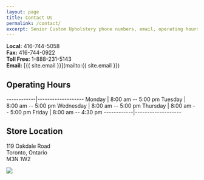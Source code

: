 ```yaml
---
layout: page
title: Contact Us
permalink: /contact/
excerpt: Senior Custom Upholstery phone numbers, email, operating hours and address information.
---
```

<div class="grid">

<div class="col-1-2">

**Local:** 416-744-5058  
**Fax:** 416-744-0922  
**Toll Free:** 1-888-231-5143  
**Email:** [{{ site.email }}](mailto:{{ site.email }})

## Operating Hours

------------|-------------------
Monday		| 8:00 am -- 5:00 pm
Tuesday		| 8:00 am -- 5:00 pm
Wednesday	| 8:00 am -- 5:00 pm
Thursday	| 8:00 am -- 5:00 pm
Friday		| 8:00 am -- 4:30 pm
------------|-------------------

## Store Location
119 Oakdale Road  
Toronto, Ontario  
M3N 1W2

</div>

<div class="col-1-2">
<a href="https://goo.gl/maps/Um0YY" target="_blank"><img src="{{ site.baseurl }}/assets/content/map.png"></a>
</div>

</div>